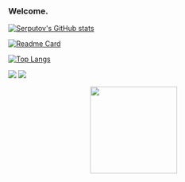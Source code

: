 ### Welcome.

[![Serputov's GitHub stats](https://github-readme-stats.vercel.app/api?username=aserputov)](https://github.com/anuraghazra/github-readme-stats)


[![Readme Card](https://github-readme-stats.vercel.app/api/pin/?username=aserputov&repo=QckStaticSiteGenerator)](https://github.com/aserputov/QckStaticSiteGenerator)

[![Top Langs](https://github-readme-stats.vercel.app/api/top-langs/?username=aserputov&langs_count=15)](https://github.com/aserputov/github-readme-stats)


[![](https://img.shields.io/badge/-MongoDB-47A248?logo=mongodb&logoColor=white&style=flat)](https://www.mongodb.com)
[![](https://img.shields.io/badge/-React-blue?logo=React&logoColor=black&style=flat)](https://www.reactjs.org)



<div align="center" style="margin: 0px 0">
   <a href="https://github.com/aserputov/github-profile-views-counter">
       <img width="175px" src="https://komarev.com/ghpvc/?username=aswsx&color=DE002D">
   </a>
</div>
